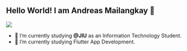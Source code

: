 ## Hello World! I am Andreas Mailangkay 👋

<!--
**andreastevenm/andreastevenm** is a ✨ _special_ ✨ repository because its `README.md` (this file) appears on your GitHub profile.

Here are some ideas to get you started:

- 🔭 I’m currently working on ...
- 🌱 I’m currently learning ...
- 👯 I’m looking to collaborate on ...
- 🤔 I’m looking for help with ...
- 💬 Ask me about ...
- 📫 How to reach me: ...
- 😄 Pronouns: ...
- ⚡ Fun fact: ...
-->

![](https://media4.giphy.com/media/v1.Y2lkPTc5MGI3NjExdm9ub2xlaHV5cW45a2QzMGZjeXVodG00cjJuNG9oZXk1YTg4dXp2NiZlcD12MV9pbnRlcm5hbF9naWZfYnlfaWQmY3Q9Zw/3o7aTnQqygA3TcukFi/giphy.gif)

- 🔭 I’m currently studying **@JIU** as an Information Technology Student.
- 🌱 I’m currently studying Flutter App Development.
